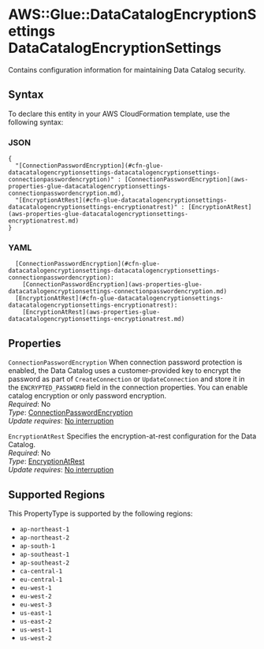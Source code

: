 # AWS::Glue::DataCatalogEncryptionSettings DataCatalogEncryptionSettings<a name="aws-properties-glue-datacatalogencryptionsettings-datacatalogencryptionsettings"></a>

Contains configuration information for maintaining Data Catalog security\.

## Syntax<a name="aws-properties-glue-datacatalogencryptionsettings-datacatalogencryptionsettings-syntax"></a>

To declare this entity in your AWS CloudFormation template, use the following syntax:

### JSON<a name="aws-properties-glue-datacatalogencryptionsettings-datacatalogencryptionsettings-syntax.json"></a>

```
{
  "[ConnectionPasswordEncryption](#cfn-glue-datacatalogencryptionsettings-datacatalogencryptionsettings-connectionpasswordencryption)" : [ConnectionPasswordEncryption](aws-properties-glue-datacatalogencryptionsettings-connectionpasswordencryption.md),
  "[EncryptionAtRest](#cfn-glue-datacatalogencryptionsettings-datacatalogencryptionsettings-encryptionatrest)" : [EncryptionAtRest](aws-properties-glue-datacatalogencryptionsettings-encryptionatrest.md)
}
```

### YAML<a name="aws-properties-glue-datacatalogencryptionsettings-datacatalogencryptionsettings-syntax.yaml"></a>

```
  [ConnectionPasswordEncryption](#cfn-glue-datacatalogencryptionsettings-datacatalogencryptionsettings-connectionpasswordencryption): 
    [ConnectionPasswordEncryption](aws-properties-glue-datacatalogencryptionsettings-connectionpasswordencryption.md)
  [EncryptionAtRest](#cfn-glue-datacatalogencryptionsettings-datacatalogencryptionsettings-encryptionatrest): 
    [EncryptionAtRest](aws-properties-glue-datacatalogencryptionsettings-encryptionatrest.md)
```

## Properties<a name="aws-properties-glue-datacatalogencryptionsettings-datacatalogencryptionsettings-properties"></a>

`ConnectionPasswordEncryption`  <a name="cfn-glue-datacatalogencryptionsettings-datacatalogencryptionsettings-connectionpasswordencryption"></a>
When connection password protection is enabled, the Data Catalog uses a customer\-provided key to encrypt the password as part of `CreateConnection` or `UpdateConnection` and store it in the `ENCRYPTED_PASSWORD` field in the connection properties\. You can enable catalog encryption or only password encryption\.  
*Required*: No  
*Type*: [ConnectionPasswordEncryption](aws-properties-glue-datacatalogencryptionsettings-connectionpasswordencryption.md)  
*Update requires*: [No interruption](https://docs.aws.amazon.com/AWSCloudFormation/latest/UserGuide/using-cfn-updating-stacks-update-behaviors.html#update-no-interrupt)

`EncryptionAtRest`  <a name="cfn-glue-datacatalogencryptionsettings-datacatalogencryptionsettings-encryptionatrest"></a>
Specifies the encryption\-at\-rest configuration for the Data Catalog\.  
*Required*: No  
*Type*: [EncryptionAtRest](aws-properties-glue-datacatalogencryptionsettings-encryptionatrest.md)  
*Update requires*: [No interruption](https://docs.aws.amazon.com/AWSCloudFormation/latest/UserGuide/using-cfn-updating-stacks-update-behaviors.html#update-no-interrupt)

## Supported Regions

This PropertyType is supported by the following regions:

- `ap-northeast-1`
- `ap-northeast-2`
- `ap-south-1`
- `ap-southeast-1`
- `ap-southeast-2`
- `ca-central-1`
- `eu-central-1`
- `eu-west-1`
- `eu-west-2`
- `eu-west-3`
- `us-east-1`
- `us-east-2`
- `us-west-1`
- `us-west-2`
